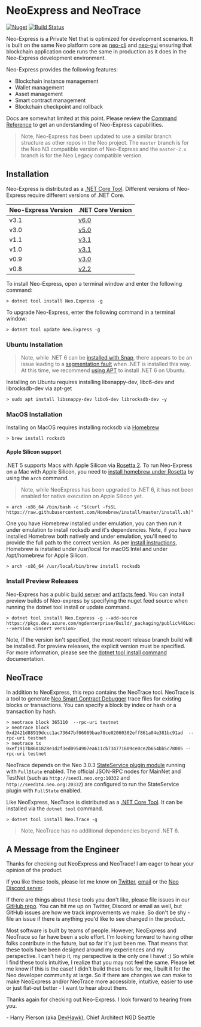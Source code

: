 <!-- markdownlint-enable -->
# NeoExpress and NeoTrace

[![Nuget](https://img.shields.io/nuget/v/Neo.Express)](https://www.nuget.org/packages/Neo.Express/)
[![Build Status](https://dev.azure.com/ngdenterprise/Build/_apis/build/status/neo-project.neo-express?branchName=master)](https://dev.azure.com/ngdenterprise/Build/_build/latest?definitionId=2&branchName=master)

Neo-Express is a Private Net that is optimized for
development scenarios. It is built on the same Neo platform core as
[neo-cli](https://docs.neo.org/docs/en-us/node/cli/setup.html) and
[neo-gui](https://docs.neo.org/docs/en-us/node/gui/install.html) ensuring that
blockchain application code runs the same in production as it does in the
Neo-Express development environment.

Neo-Express provides the following features:

- Blockchain instance management
- Wallet management
- Asset management
- Smart contract management
- Blockchain checkpoint and rollback

Docs are somewhat limited at this point. Please review the
[Command Reference](docs/command-reference.md) to get an understanding of
Neo-Express capabilities.

> Note, Neo-Express has been updated to use a similar branch structure as other repos in the 
> Neo project. The `master` branch is for the Neo N3 compatible version of Neo-Express
> and the `master-2.x` branch is for the Neo Legacy compatible version.

## Installation

Neo-Express is distributed as a
[.NET Core Tool](https://docs.microsoft.com/en-us/dotnet/core/tools/global-tools).
Different versions of Neo-Express require different versions of .NET Core.

|Neo-Express Version|.NET Core Version|
|-------------------|-----------------|
| v3.1 | [v6.0](https://dotnet.microsoft.com/download/dotnet/6.0) |
| v3.0 | [v5.0](https://dotnet.microsoft.com/download/dotnet/5.0) |
| v1.1 | [v3.1](https://dotnet.microsoft.com/download/dotnet-core/3.1) |
| v1.0 | [v3.1](https://dotnet.microsoft.com/download/dotnet-core/3.1) |
| v0.9 | [v3.0](https://dotnet.microsoft.com/download/dotnet-core/3.0) |
| v0.8 | [v2.2](https://dotnet.microsoft.com/download/dotnet-core/2.2) |

To install Neo-Express, open a terminal window and enter the following command:

``` shell
> dotnet tool install Neo.Express -g
```

To upgrade Neo-Express, enter the following command in a terminal window:

``` shell
> dotnet tool update Neo.Express -g
```

### Ubuntu Installation

> Note, while .NET 6 can be [installed with Snap](https://docs.microsoft.com/en-us/dotnet/core/install/linux-snap), there
> appears to be an issue leading to a [segmentation fault](https://github.com/dotnet/runtime/issues/67465) when .NET is 
> installed this way. At this time, we recommend [using APT](https://docs.microsoft.com/en-us/dotnet/core/install/linux-ubuntu)
> to install .NET 6 on Ubuntu. 

Installing on Ubuntu requires installing libsnappy-dev, libc6-dev and librocksdb-dev via apt-get

``` shell
> sudo apt install libsnappy-dev libc6-dev librocksdb-dev -y
```

### MacOS Installation

Installing on MacOS requires installing rocksdb via [Homebrew](https://brew.sh/)

``` shell
> brew install rocksdb
```

#### Apple Silicon support

.NET 5 supports Macs with Apple Silicon via [Rosetta 2](https://support.apple.com/guide/security/rosetta-2-on-a-mac-with-apple-silicon-secebb113be1/1/web/1).
To run Neo-Express on a Mac with Apple Silicon, you need to [install homebrew under Rosetta](https://stackoverflow.com/questions/64882584/how-to-run-the-homebrew-installer-under-rosetta-2-on-m1-macbook/64883440#64883440) by using the `arch` command.

> Note, while NeoExpress has been upgraded to .NET 6, it has not been enabled for native execution on Apple Silicon yet.

``` shell
> arch -x86_64 /bin/bash -c "$(curl -fsSL https://raw.githubusercontent.com/Homebrew/install/master/install.sh)"
```
One you have Homebrew installed under emulation, you can then run it under emulation to install rocksdb and it's dependencies. 
Note, if you have installed Homebrew both natively and under emulation, you'll need to provide the full path to the correct version.
As per [install instructions](https://docs.brew.sh/Installation), Homebrew is installed under /usr/local for macOS Intel and under /opt/homebrew for Apple Silicon.

``` shell
> arch -x86_64 /usr/local/bin/brew install rocksdb
```

### Install Preview Releases

Neo-Express has a public [build server](https://dev.azure.com/ngdenterprise/Build/_build?definitionId=2)
and [artifacts feed](https://dev.azure.com/ngdenterprise/Build/_packaging?_a=feed&feed=public%40Local).
You can install preview builds of Neo-express by specifying the nuget feed source
when running the dotnet tool install or update command.

``` shell
> dotnet tool install Neo.Express -g --add-source https://pkgs.dev.azure.com/ngdenterprise/Build/_packaging/public%40Local/nuget/v3/index.json --version <insert version>
```

Note, if the version isn't specified, the most recent release branch build will
be installed. For preview releases, the explicit version must be specified.
For more information, please see the
[dotnet tool install command](https://docs.microsoft.com/en-us/dotnet/core/tools/dotnet-tool-install#options)
documentation.

## NeoTrace

In addition to NeoExpress, this repo contains the NeoTrace tool. NeoTrace is a tool
to generate [Neo Smart Contract Debugger](https://github.com/neo-project/neo-debugger)
trace files for existing blocks or transactions. You can specify a block by index or hash
or a transaction by hash.


```
> neotrace block 365110  --rpc-uri testnet
> neotrace block 0xd2421d88919dccc1ac73647bf06089bae78ce02060302eff861a04e381bc91ad  --rpc-uri testnet
> neotrace tx 0xef1917b8601828e1d2f3ed0954907ea611cb734771609ce0ce2b654bb5c78005 --rpc-uri testnet
```

NeoTrace depends on the Neo 3.0.3 [StateService plugin module](https://github.com/neo-project/neo-modules/tree/master/src/StateService)
running with `FullState` enabled. The official JSON-RPC nodes for MainNet and TestNet
(such as `http://seed1.neo.org:10332` and `http://seed1t4.neo.org:20332`) are configured to
run the StateService plugin with `FullState` enabled.

Like NeoExpress, NeoTrace is distributed as a [.NET Core Tool](https://docs.microsoft.com/en-us/dotnet/core/tools/global-tools).
It can be installed via the `dotnet tool` command.

``` shell
> dotnet tool install Neo.Trace -g
```

> Note, NeoTrace has no additional dependencies beyond .NET 6.

## A Message from the Engineer

Thanks for checking out NeoExpress and NeoTrace! I am eager to hear your opinion of the product.

If you like these tools, please let me know on [Twitter](https://twitter.com/devhawk),
[email](mailto:devhawk@outlook.com) or the [Neo Discord server](https://discord.gg/G5WEPwC).

If there are things about these tools you don't like, please file issues in our
[GitHub repo](https://github.com/neo-project/neo-express/issues). You can hit me up on
Twitter, Discord or email as well, but GitHub issues are how we track improvements
we make. So don't be shy - file an issue if there is anything you'd like to see changed in the product.

Most software is built by teams of people. However, NeoExpress and NeoTrace so far have been
a solo effort. I'm looking forward to having other folks contribute in the future,
but so far it's just been me. That means that these tools have been designed around
my experiences and my perspective. I can't help it, my perspective is the only
one I have! :) So while I find these tools intuitive, I realize that you may not
feel the same. Please let me know if this is the case! I didn't build these tools
for me, I built it for the Neo developer community at large. So if there are
changes we can make to make NeoExpress and/or NeoTrace more accessible, intuitive, easier to
use or just flat-out better - I want to hear about them.

Thanks again for checking out Neo-Express. I look forward to hearing from you.

\- Harry Pierson (aka [DevHawk](http://devhawk.net)), Chief Architect NGD Seattle
